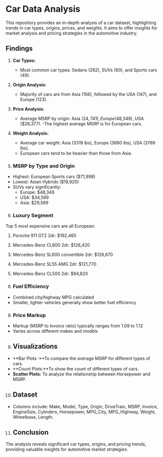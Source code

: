 # Car Data Analysis

This repository provides an in-depth analysis of a car dataset, highlighting trends in car types, origins, prices, and weights. It aims to offer insights for market analysis and pricing strategies in the automotive industry.

## Findings

1. **Car Types:**
   - Most common car types: Sedans (262), SUVs (60), and Sports cars (49).

2. **Origin Analysis:**
   - Majority of cars are from Asia (156), followed by the USA (147), and Europe (123).

3. **Price Analysis:**
   - Average MSRP by origin: Asia ($24,741), Europe ($48,349), USA ($28,377).
   -The highest average MSRP is for European cars.

4. **Weight Analysis:**
   - Average car weight: Asia (3319 lbs), Europe (3680 lbs), USA (3769 lbs).
   - European cars tend to be heavier than those from Asia.
  
5. ### MSRP by Type and Origin
- Highest: European Sports cars ($71,998)
- Lowest: Asian Hybrids ($19,920)
- SUVs vary significantly:
  - Europe: $48,346
  - USA: $34,589
  - Asia: $29,569

6. ### Luxury Segment
Top 5 most expensive cars are all European:
1. Porsche 911 GT2 2dr: $192,465
2. Mercedes-Benz CL600 2dr: $128,420
3. Mercedes-Benz SL600 convertible 2dr: $126,670
4. Mercedes-Benz SL55 AMG 2dr: $121,770
5. Mercedes-Benz CL500 2dr: $94,820

7. ### Fuel Efficiency
- Combined city/highway MPG calculated
- Smaller, lighter vehicles generally show better fuel efficiency

8. ### Price Markup
- Markup (MSRP to Invoice ratio) typically ranges from 1.09 to 1.12
- Varies across different makes and models

9. ## Visualizations

- **Bar Plots :**To compare the average MSRP for different types of cars.
- **Count Plots:**To show the count of different types of cars.
- **Scatter Plots:** To analyze the relationship between Horsepower and MSRP.

10. ## Dataset

- Columns include: Make, Model, Type, Origin, DriveTrain, MSRP, Invoice, EngineSize, Cylinders, Horsepower, MPG_City, MPG_Highway, Weight, Wheelbase, Length.

11. ## Conclusion

The analysis reveals significant car types, origins, and pricing trends, providing valuable insights for automotive market strategies.

